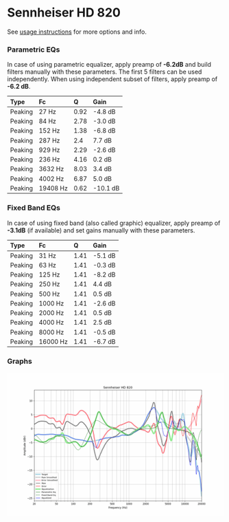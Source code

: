 # Sennheiser HD 820
See [usage instructions](https://github.com/jaakkopasanen/AutoEq#usage) for more options and info.

### Parametric EQs
In case of using parametric equalizer, apply preamp of **-6.2dB** and build filters manually
with these parameters. The first 5 filters can be used independently.
When using independent subset of filters, apply preamp of **-6.2 dB**.

| Type    | Fc       |    Q | Gain     |
|:--------|:---------|:-----|:---------|
| Peaking | 27 Hz    | 0.92 | -4.8 dB  |
| Peaking | 84 Hz    | 2.78 | -3.0 dB  |
| Peaking | 152 Hz   | 1.38 | -6.8 dB  |
| Peaking | 287 Hz   | 2.4  | 7.7 dB   |
| Peaking | 929 Hz   | 2.29 | -2.6 dB  |
| Peaking | 236 Hz   | 4.16 | 0.2 dB   |
| Peaking | 3632 Hz  | 8.03 | 3.4 dB   |
| Peaking | 4002 Hz  | 6.87 | 5.0 dB   |
| Peaking | 19408 Hz | 0.62 | -10.1 dB |

### Fixed Band EQs
In case of using fixed band (also called graphic) equalizer, apply preamp of **-3.1dB**
(if available) and set gains manually with these parameters.

| Type    | Fc       |    Q | Gain    |
|:--------|:---------|:-----|:--------|
| Peaking | 31 Hz    | 1.41 | -5.1 dB |
| Peaking | 63 Hz    | 1.41 | -0.3 dB |
| Peaking | 125 Hz   | 1.41 | -8.2 dB |
| Peaking | 250 Hz   | 1.41 | 4.4 dB  |
| Peaking | 500 Hz   | 1.41 | 0.5 dB  |
| Peaking | 1000 Hz  | 1.41 | -2.6 dB |
| Peaking | 2000 Hz  | 1.41 | 0.5 dB  |
| Peaking | 4000 Hz  | 1.41 | 2.5 dB  |
| Peaking | 8000 Hz  | 1.41 | -0.5 dB |
| Peaking | 16000 Hz | 1.41 | -6.7 dB |

### Graphs
![](./Sennheiser%20HD%20820.png)